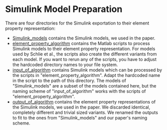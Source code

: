 # Simulink Model Preparation
There are four directories for the Simulink exportation to their element property representation:

- [Simulink_models](Simulink_models) contains the Simulink models, we used in the paper.
- [element_property_algorithm](element_property_algorithm) contains the Matlab scripts to process Simulink models to their element property representation. For models used by Schlie et al., the scripts also create the different variants from each model. If you want to rerun any of the scripts, you have to adjust the hardcoded directory names to your file system.
- [input_of_algorithm](input_of_algorithm) contains Simulink models which can be processed by the scripts in "element_property_algorithm". Adapt the hardcoded name in the script to the path of this directory. The models of "Simulink_models" are a subset of the models contained here, but the naming scheme of "input_of_algorithm" works with the scripts of "element_property_algorithm".
- [output_of_algorithm](output_of_algorithm) contains the element property representations of the Simulink models, we used in the paper. We discarded identical, completely different and trivial sized variants. We renamed the outputs to fit to the ones from "Simulink_models" and our paper's naming scheme. 